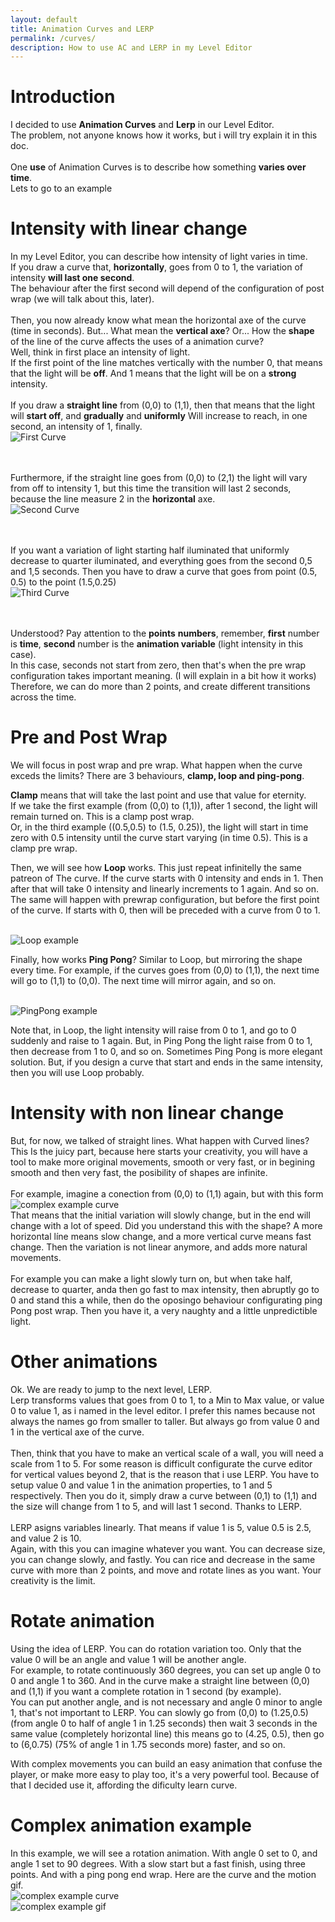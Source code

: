 ```yaml
---
layout: default
title: Animation Curves and LERP
permalink: /curves/
description: How to use AC and LERP in my Level Editor
---
```


# Introduction

I decided to use **Animation Curves** and **Lerp** in our Level Editor.
<br/>The problem, not anyone knows how it works, but i will try explain it in this doc.
<br/><br/>
One **use** of Animation Curves is to describe how something **varies over time**.
<br/>Lets to go to an example

# Intensity with linear change

In my Level Editor, you can describe how intensity of light varies in time.
<br/>If you draw a curve that, **horizontally**, goes from 0 to 1, the variation of intensity **will last one second**. 
<br/>The behaviour after the first second will depend of the configuration of post wrap (we will talk about this, later).
<br/><br/>
Then, you now already know what mean the horizontal axe of the curve (time in seconds).
But... What mean the **vertical axe**? Or... How the **shape** of the line of the curve affects the uses of a animation curve? 
<br/>Well, think in first place an intensity of light. 
<br/>If the first point of the line matches vertically with the number 0, that means that the light will be **off**. And 1 means that the light will be on a **strong** intensity. 
<br/><br/>If you draw a **straight line** from (0,0) to (1,1), then that means that the light will **start off**, and **gradually** and **uniformly** Will increase to reach, in one second, an intensity of 1, finally.
<br/>![First Curve](./curve1.png "Local Image")

<br/><br/>Furthermore, if the straight line goes from (0,0) to (2,1) the light will vary from off to intensity 1, but this time the transition will last 2 seconds, because the line measure 2 in the **horizontal** axe.
<br/>![Second Curve](./curve2.png "Local Image")

<br/><br/>If you want a variation of light starting half iluminated that uniformly decrease to quarter iluminated, and everything goes from the second 0,5 and 1,5 seconds. Then you have to draw a curve that goes from point (0.5, 0.5) to the point (1.5,0.25) 
<br/>![Third Curve](./curve3.png "Local Image")

<br/><br/>Understood? Pay attention to the **points** **numbers**, remember, **first** number is **time**, **second** number is the **animation variable** (light intensity in this case).
<br/>In this case, seconds not start from zero, then that's when the pre wrap configuration takes important meaning. (I will explain in a bit how it works)
<br/>Therefore, we can do more than 2 points, and create different transitions across the time.

# Pre and Post Wrap

We will focus in post wrap and pre wrap. What happen when the curve exceds the limits? There are 3 behaviours, **clamp, loop and ping-pong**.

**Clamp** means that will take the last point and use that value for eternity. 
<br/>If we take the first example (from (0,0) to (1,1)), after 1 second, the light will remain turned on. This is a clamp post wrap.
<br/>Or, in the third example ((0.5,0.5) to (1.5, 0.25)), the light will start in time zero with 0.5 intensity until the curve start varying (in time 0.5). This is a clamp pre wrap.

Then, we will see how **Loop** works. This just repeat infinitelly the same patreon of The curve. If the curve starts with 0 intensity and ends in 1. Then after that will take 0 intensity and linearly increments to 1 again. And so on.
The same will happen with prewrap configuration, but before the first point of the curve. If starts with 0, then will be preceded with a curve from 0 to 1.

<br/>![Loop example](./loop.gif "Local Image")

Finally, how works **Ping Pong**? Similar to Loop, but mirroring the shape every time. For example, if the curves goes from (0,0) to (1,1), the next time will go to (1,1) to (0,0). The next time will mirror again, and so on.

<br/>![PingPong example](./pingpong.gif "Local Image")

Note that, in Loop, the light intensity will raise from 0 to 1, and go to 0 suddenly and raise to 1 again.
But, in Ping Pong the light raise from 0 to 1, then decrease from 1 to 0, and so on.
Sometimes Ping Pong is more elegant solution.
But, if you design a curve that start and ends in the same intensity, then you will use Loop probably.

# Intensity with non linear change

But, for now, we talked of straight lines. What happen with Curved lines? 
<br/>This Is the juicy part, because here starts your creativity, you will have a tool to make more original movements, smooth or very fast, or in begining smooth and then very fast, the posibility of shapes are infinite.
<br/><br/>
For example, imagine a conection from (0,0) to (1,1) again, but with this form
<br/>![complex example curve](./curve4.png "Local Image")
<br/>That means that the initial variation will slowly change, but in the end will change with a lot of speed. Did you understand this with the shape? A more horizontal líne means slow change, and a more vertical curve means fast change. Then the variation is not linear anymore, and adds more natural movements.
<br/><br/>For example you can make a light slowly turn on, but when take half, decrease to quarter, anda then go fast to max intensity, then abruptly go to 0 and stand this a while, then do the oposingo behaviour configurating ping Pong post wrap. Then you have it, a very naughty and a little unpredictible light.

# Other animations

Ok. We are ready to jump to the next level, LERP.
<br/>Lerp transforms values that goes from 0 to 1, to a Min to Max value, or value 0 to value 1, as i named in the level editor. I prefer this names because not always the names go from smaller to taller. But always go from value 0 and 1 in the vertical axe of the curve.
<br/><br/>
Then, think that you have to make an vertical scale of a wall, you will need a scale from 1 to 5. For some reason is difficult configurate the curve editor for vertical values beyond 2, that is the reason that i use LERP. You have to setup value 0 and value 1 in the animation properties, to 1 and 5 respectively.
Then you do it, simply draw a curve between (0,1) to (1,1) and the size will change from 1 to 5, and will last 1 second. Thanks to LERP.
<br/><br/>LERP asigns variables linearly. That means if value 1 is 5, value 0.5 is 2.5, and value 2 is 10.
<br/>Again, with this you can imagine whatever you want. You can decrease size, you can change slowly, and fastly. You can rice and decrease in the same curve with more than 2 points, and move and rotate lines as you want. Your creativity is the limit.

# Rotate animation

Using the idea of LERP. You can do rotation variation too. Only that the value 0 will be an angle and value 1 will be another angle.
<br/>For example, to rotate continuously 360 degrees, you can set up angle 0 to 0 and angle 1 to 360. And in the curve make a straight line between (0,0) and (1,1) if you want a complete rotation in 1 second (by example).
<br/>You can put another angle, and is not necessary and angle 0 minor to angle 1, that's not important to LERP. You can slowly go from (0,0) to (1.25,0.5) (from angle 0 to half of angle 1 in 1.25 seconds) then wait 3 seconds in the same value (completely horizontal line) this means go to (4.25, 0.5), then go to (6,0.75) (75% of angle 1 in 1.75 seconds more) faster, and so on.

With complex movements you can build an easy animation that confuse the player, or make more easy to play too, it's a very powerful tool. Because of that I decided use it, affording the dificulty learn curve.

# Complex animation example

In this example, we will see a rotation animation. With angle 0 set to 0, and angle 1 set to 90 degrees. With a slow start but a fast finish, using three points. And with a ping pong end wrap. Here are the curve and the motion gif.
<br/>![complex example curve](./curve4.png "Local Image")
<br/>![complex example gif](./rotation.gif "Local Image")

